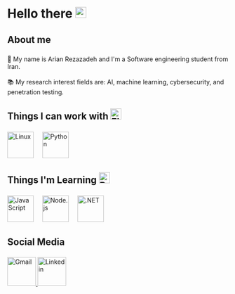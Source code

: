 <h1 align="left">Hello there <img src="https://raw.githubusercontent.com/Tarikul-Islam-Anik/Animated-Fluent-Emojis/master/Emojis/Hand%20gestures/Waving%20Hand%20Medium-Light%20Skin%20Tone.png" alt="Waving Hand Medium-Light Skin Tone" width="25" height="25" /> </h1>

###

<h2 align="left">About me</h2>

###

<p align="left">🏫 My name is Arian Rezazadeh and I'm a Software engineering student from Iran.<br><br>📚 My research interest fields are: AI, machine learning, cybersecurity, and penetration testing.</p>

###

<h2 align="left">Things I can work with <img src="https://raw.githubusercontent.com/Tarikul-Islam-Anik/Animated-Fluent-Emojis/master/Emojis/Hand%20gestures/Flexed%20Biceps%20Medium-Light%20Skin%20Tone.png" alt="Flexed Biceps Medium-Light Skin Tone" width="25" height="25" /> </h2>

###

<div align="left">
  <img src="https://skillicons.dev/icons?i=linux" height="60" alt="Linux" />
  <img width="12" />
  <img src="https://skillicons.dev/icons?i=python" height="60" alt="Python" />
</div>

###

<h2 align="left">Things I'm Learning <img src="https://raw.githubusercontent.com/Tarikul-Islam-Anik/Animated-Fluent-Emojis/master/Emojis/Objects/Books.png" alt="Books" width="25" height="25" /> </h2>

###

<div align="left">
  <img src="https://skillicons.dev/icons?i=javascript" height="60" alt="JavaScript" />
  <img width="12" />
  <img src="https://skillicons.dev/icons?i=nodejs" height="60" alt="Node.js" />
  <img width="12" />
  <img src="https://skillicons.dev/icons?i=dotnet" height="60" alt=".NET" />
</div>

###

<h2 align="left">Social Media</h2>

###

<div align="left">
  <a href="mailto:arian.rmn5281@gmail.com" target="_blank">
    <img src="https://skillicons.dev/icons?i=gmail" height="65" alt="Gmail" />
  </a>
  <a href="https://www.linkedin.com/in/arian-rezazadeh-5770701a1?lipi=urn%3Ali%3Apage%3Ad_flagship3_profile_view_base_contact_details%3BiaL3S3i0QG2y%2Fesho3GuPA%3D%3D" target="_blank">
    <img src="https://skillicons.dev/icons?i=linkedin" height="65" alt="Linkedin" />
  </a>
</div>
